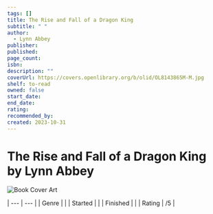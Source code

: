 ```yaml
---
tags: []
title: The Rise and Fall of a Dragon King
subtitle: " "
author:
  - Lynn Abbey
publisher: 
published: 
page_count: 
isbn: 
description: ""
coverUrl: https://covers.openlibrary.org/b/olid/OL8143865M-M.jpg
shelf: to-read
owned: false
start_date: 
end_date: 
rating: 
recommended_by: 
created: 2023-10-31
---
```


# The Rise and Fall of a Dragon King by Lynn Abbey

![Book Cover Art](https://covers.openlibrary.org/b/olid/OL8143865M-M.jpg)


| --- | --- |
| Genre |  |
| Started |  |
| Finished |  |
| Rating | /5 |

